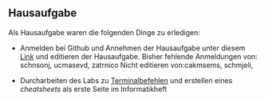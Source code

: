 ## Hausaufgabe

Als Hausaufgabe waren die folgenden Dinge zu erledigen:

+ Anmelden bei Github und Annehmen der Hausaufgabe unter diesem [Link](https://classroom.github.com/a/6tt0j4_E) und editieren der Hausaufgabe.
Bisher fehlende Anmeldungen von: schnsonj, ucmasevd, zatrnico
Nicht editieren von:cakmsems, schmjeli, 

+ Durcharbeiten des Labs zu [Terminalbefehlen](https://lab.cs50.io/rgs71/labs/1920/console/) und erstellen eines *cheatsheets* als erste Seite im Informatikheft